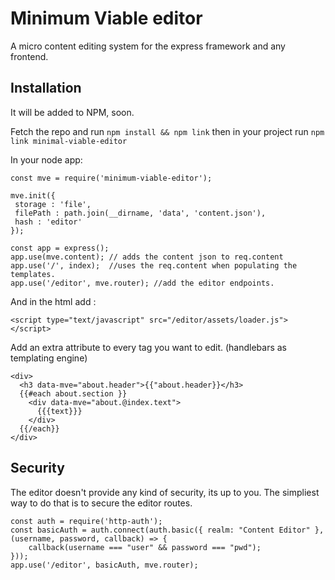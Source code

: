 # Minimum Viable editor
A micro content editing system for the express framework and any frontend.

## Installation
It will be added to NPM, soon.

Fetch the repo and run `npm install && npm link`
then in your project run `npm link minimal-viable-editor`

In your node app:

    const mve = require('minimum-viable-editor');

    mve.init({
     storage : 'file',
     filePath : path.join(__dirname, 'data', 'content.json'),
     hash : 'editor'
    });

    const app = express();
    app.use(mve.content); // adds the content json to req.content
    app.use('/', index);  //uses the req.content when populating the templates.
    app.use('/editor', mve.router); //add the editor endpoints.

And in the html add :

    <script type="text/javascript" src="/editor/assets/loader.js"></script>

Add an extra attribute to every tag you want to edit. (handlebars as templating engine)

    <div>
      <h3 data-mve="about.header">{{"about.header}}</h3>
      {{#each about.section }}
        <div data-mve="about.@index.text">
          {{{text}}}
        </div>
      {{/each}}
    </div>


## Security

The editor doesn't provide any kind of security, its up to you. The simpliest way to do that is to secure the editor routes.

    const auth = require('http-auth');
    const basicAuth = auth.connect(auth.basic({ realm: "Content Editor" }, (username, password, callback) => {
        callback(username === "user" && password === "pwd");
    }));
    app.use('/editor', basicAuth, mve.router);
